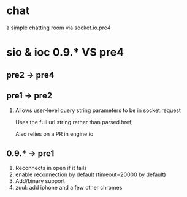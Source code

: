 chat
====

a simple chatting room via socket.io.pre4

sio & ioc 0.9.* VS pre4
====
## pre2 -> pre4

## pre1 -> pre2
1.    
    Allows user-level query string parameters to be in socket.request
    
    Uses the full url string rather than parsed.href;
    
    Also relies on a PR in engine.io

## 0.9.* -> pre1
1. Reconnects in open if it fails
2. enable reconnection by default (timeout=20000 by default) 
3. Add/binary support
4. zuul: add iphone and a few other chromes
